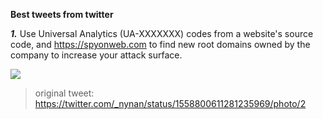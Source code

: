 **Best tweets from twitter**

_**1.**_ Use Universal Analytics (UA-XXXXXXX) codes from a website's source code, and https://spyonweb.com to find new root domains owned by the company to increase your attack surface.

<img src=https://github.com/glyptho/newassets/blob/main/FaHHK7fWYAAyW80.png />

> original tweet:
https://twitter.com/_nynan/status/1558800611281235969/photo/2


